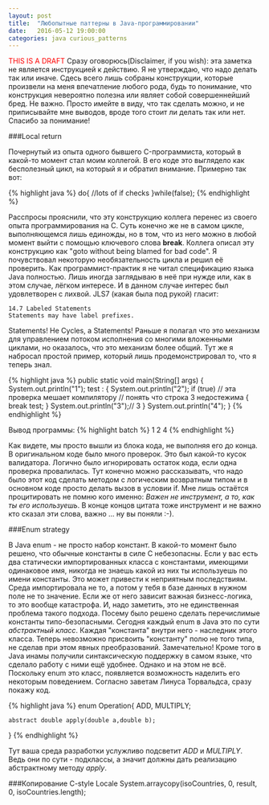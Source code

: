 ```yaml
---
layout: post
title:  "Любопытные паттерны в Java-программировании"
date:   2016-05-12 19:00:00
categories: java curious_patterns
---
```

<font color="red">THIS IS A DRAFT</font>
Сразу оговорюсь(Disclaimer, if you wish): эта заметка не является инструкцией к действию. Я не утверждаю, что надо делать так или иначе. Сдесь всего лишь собраны конструкции, которые произвели на меня впечатление любого рода, будь то понимание, что конструкция невероятно полезна или являет собой совершеннейший бред. Не важно. Просто имейте в виду, что так сделать можно, и не приписывайте мне выводов, вроде того стоит ли делать так или нет. Спасибо за понимание!


###Local return

Почернутый из опыта одного бывшего C-программиста, который в какой-то момент стал моим коллегой.
В его коде это выглядело как бесполезный цикл, на который я и обратил внимание. Примерно так вот:


{% highlight java %}
do{
	//lots of if checks
}while(false);
{% endhighlight %}

Расспросы прояснили, что эту конструкцию коллега перенес из своего опыта программирования на C. Суть конечно же не в самом цикле, выполняющемся лишь единожды, но в том, что из него можно в любой момент выйти с помощью ключевого слова **break**. Коллега описал эту конструкцию как "goto without being blamed for bad code". Я почувствовал некоторую необязательность цикла и решил её проверить. Как программист-практик я не читал спецификацию языка Java полностью. Лишь иногда заглядываю в неё при нужде или, как в этом случае, лёгком интересе. И в данном случае интерес был удовлетворен с лихвой. JLS7 (какая была под рукой) гласит:
    
	14.7 Labeled Statements
    Statements may have label prefixes.

Statements! Не Cycles, а  Statements! Раньше я полагал что это механизм для управлением потоком исполнения со многими вложенными циклами, но оказалось, что это механизм более общий. Тут же я набросал простой пример, который лишь продемонстрировал то, что я теперь знал.

{% highlight java %}
public static void main(String[] args)
{
	System.out.println("1");
	test :
	{
		System.out.println("2");
		if (true)	// эта проверка мешает компилятору 
				// понять что строка 3 недостежима
		{
			break test;
		}
		System.out.println("3");// 3
	}
	System.out.println("4");
}
{% endhighlight %}

Вывод программы:
{% highlight batch %}
1
2
4
{% endhighlight %}

Как видете, мы просто вышли из блока кода, не выполняя его до конца. В оригинальном коде было много проверок. Это был какой-то кусок валидатора. Логично было игнорировать остаток кода, если одна проверка провалилась. Тут конечно можно рассказывать, что надо было этот код сделать методом с логическим возвратным типом и в основном коде просто делать вызов в условии if. Мне лишь остаётся процитировать не помню кого именно: *Важен не инструмент, а то, как ты его используешь*. В конце концов цитата тоже инструмент и не важно кто сказал эти слова, важно ... ну вы поняли :-).

###Enum strategy

В Java enum - не просто набор констант. В какой-то момент было решено, что обычные константы в силе C небезопасны. Если у вас есть два статически импортированных класса с константами, имеющими одинаковое имя, никогда не знаешь какой из них ты используешь по имени константы. Это может привести к неприятным последствиям. Среда импортировала не то, а потом у тебя в базе данных в нужном поле не то значение. Если же от него зависит важная бизнесс-логика, то это вообще катастрофа. И, надо заметить, это не единственная проблема такого подхода. Посему было решено сделать перечислимые константы типо-безопасными. Сегодня каждый enum в Java это по сути *абстрактный класс*. Каждая "константа" внутри него - наследник этого класса. Теперь невозможно присвоить "константу" полю не того типа, не сделав при этом явных преобразований. Замечательно! Кроме того в Java инамы получили синтаксическую поддержку в самом языке, что сделало работу с ними ещё удобнее. Однако и на этом не всё. Поскольку enum это класс, появляется возможность наделить его некоторым поведением. Согласно заветам Линуса Торвальдса, сразу покажу код.

{% highlight java %}
enum Operation{
    ADD,
    MULTIPLY;

    abstract double apply(double a,double b);
}
{% endhighlight %}

Тут ваша среда разработки услужливо подсветит *ADD* и *MULTIPLY*. Ведь они по сути - подклассы, а значит должны дать реализацию абстрактному методу *apply*.

###Копирование C-style
Locale
System.arraycopy(isoCountries, 0, result, 0, isoCountries.length);
